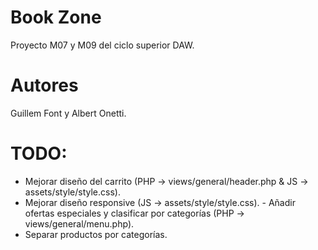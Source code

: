 # Book Zone

Proyecto M07 y M09 del ciclo superior DAW.

# Autores

Guillem Font y Albert Onetti.

# TODO:


-   Mejorar diseño del carrito (PHP -> views/general/header.php & JS -> assets/style/style.css).
-   Mejorar diseño responsive (JS -> assets/style/style.css). - Añadir ofertas especiales y clasificar por categorías (PHP -> views/general/menu.php).
-   Separar productos por categorías.
